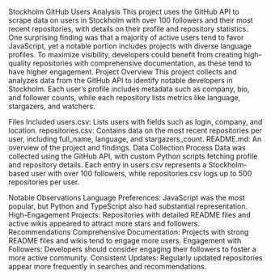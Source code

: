 Stockholm GitHub Users Analysis
This project uses the GitHub API to scrape data on users in Stockholm with over 100 followers and their most recent repositories, with details on their profile and repository statistics.
One surprising finding was that a majority of active users tend to favor JavaScript, yet a notable portion includes projects with diverse language profiles.
To maximize visibility, developers could benefit from creating high-quality repositories with comprehensive documentation, as these tend to have higher engagement.
Project Overview
This project collects and analyzes data from the GitHub API to identify notable developers in Stockholm. Each user’s profile includes metadata such as company, bio, and follower counts, while each repository lists metrics like language, stargazers, and watchers.

Files Included
users.csv: Lists users with fields such as login, company, and location.
repositories.csv: Contains data on the most recent repositories per user, including full_name, language, and stargazers_count.
README.md: An overview of the project and findings.
Data Collection Process
Data was collected using the GitHub API, with custom Python scripts fetching profile and repository details. Each entry in users.csv represents a Stockholm-based user with over 100 followers, while repositories.csv logs up to 500 repositories per user.

Notable Observations
Language Preferences: JavaScript was the most popular, but Python and TypeScript also had substantial representation.
High-Engagement Projects: Repositories with detailed README files and active wikis appeared to attract more stars and followers.
Recommendations
Comprehensive Documentation: Projects with strong README files and wikis tend to engage more users.
Engagement with Followers: Developers should consider engaging their followers to foster a more active community.
Consistent Updates: Regularly updated repositories appear more frequently in searches and recommendations.
